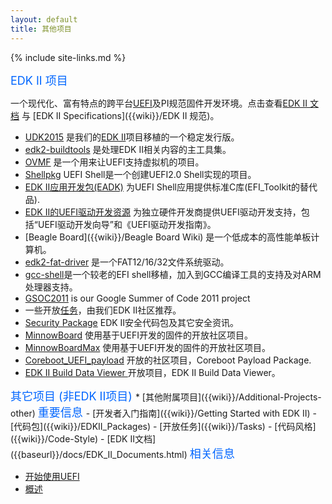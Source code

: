 ```yaml
---
layout: default
title: 其他项目
---
```

{% include site-links.md %}

<MTMarkdownOptions output='html4'>
<font color="#0066FF" size="4">
EDK II 项目
</font>
</MTMarkdownOptions>

一个现代化、富有特点的跨平台[UEFI](http://uefi.org.cn)及PI规范固件开发环境。点击查看<a href="{{baseurl}}/docs/EDK_II_Documents.html">EDK II 文档</a> 与 [EDK II Specifications]({{wiki}}/EDK II 规范)。


* [UDK2015]({{baseurl}}/udk/udk2015/ "UEFI Development Kit 2015") 是我们的[EDK II]({{baseurl}}/edk2)项目移植的一个稳定发行版。 
* [edk2-buildtools]({{wiki}}/edk2-buildtools) 是处理EDK II相关内容的主工具集。
* [OVMF]({{baseurl}}/ovmf/) 是一个用来让UEFI支持虚拟机的项目。
* [Shellpkg]({{wiki}}/Shellpkg) UEFI Shell是一个创建UEFI2.0 Shell实现的项目。
* [EDK II应用开发包(EADK)]({{wiki}}/EDKII-EADK) 为UEFI Shell应用提供标准C库(EFI_Toolkit的替代品).
* [EDK II的UEFI驱动开发资源]({{wiki}}/Driver-Developer) 为独立硬件开发商提供UEFI驱动开发支持，包括“UEFI驱动开发向导”和《UEFI驱动开发指南》。
* [Beagle Board]({{wiki}}/Beagle Board Wiki) 是一个低成本的高性能单板计算机。
* [edk2-fat-driver]({{wiki}}/edk2-fat-driver) 是一个FAT12/16/32文件系统驱动。
* [gcc-shell]({{wiki}}/gcc-shell)是一个较老的EFI shell移植，加入到GCC编译工具的支持及对ARM处理器支持。
* [GSOC2011]({{wiki}}/GSOC2011) is our Google Summer of Code 2011 project
* 一些开放[任务]({{wiki}}/Tasks)，由我们EDK II社区推荐。
* [Security Package]({{wiki}}/SecurityPkg) EDK II安全代码包及其它安全资讯。
* [MinnowBoard]({{wiki}}/MinnowBoard) 使用基于UEFI开发的固件的开放社区项目。 
* [MinnowBoardMax]({{wiki}}/MinnowBoardMax) 使用基于UEFI开发的固件的开放社区项目。 
* [Coreboot_UEFI_payload]({{wiki}}/Coreboot_UEFI_payload) 开放的社区项目，Coreboot Payload Package.
* [EDK II Build Data Viewer ](https://github.com/01org/edkiibuilddataviewer) 开放项目，EDK II Build Data Viewer。

<MTMarkdownOptions output='html4'>
<font color="#0066FF" size="4">
其它项目 (非EDK II项目)
</font>
</MTMarkdownOptions>
* [其他附属项目]({{wiki}}/Additional-Projects-other)

<MTMarkdownOptions output='html4'>
<font color="#0066FF" size="4">
重要信息
</font>
</MTMarkdownOptions>
-   [开发者入门指南]({{wiki}}/Getting Started with EDK II)
-   [代码包]({{wiki}}/EDKII_Packages)
-   [开放任务]({{wiki}}/Tasks)
-   [代码风格]({{wiki}}/Code-Style)
-   [EDK II文档]({{baseurl}}/docs/EDK_II_Documents.html)


<MTMarkdownOptions output='html4'>
<font color="#0066FF" size="4">
相关信息
</font>
</MTMarkdownOptions>

-   [开始使用UEFI](https://github.com/tianocore/tianocore.github.io/wiki/Start_using_UEFI)
-   [概述](https://github.com/tianocore/tianocore.github.io/wiki/EDK_II_Overview)
